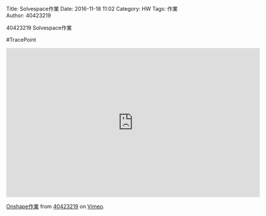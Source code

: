 Title: Solvespace作業
Date: 2016-11-18 11:02
Category: HW
Tags: 作業
Author: 40423219

40423219 Solvespace作業


<!-- PELICAN_END_SUMMARY -->
#TracePoint
<iframe src="https://player.vimeo.com/video/192072696" width="680" height="400" frameborder="0" webkitallowfullscreen mozallowfullscreen allowfullscreen></iframe>
<p><a href="https://vimeo.com/192072696">Onshape作業</a> from <a href="https://vimeo.com/user47671379">40423219</a> on <a href="https://vimeo.com">Vimeo</a>.</p>

